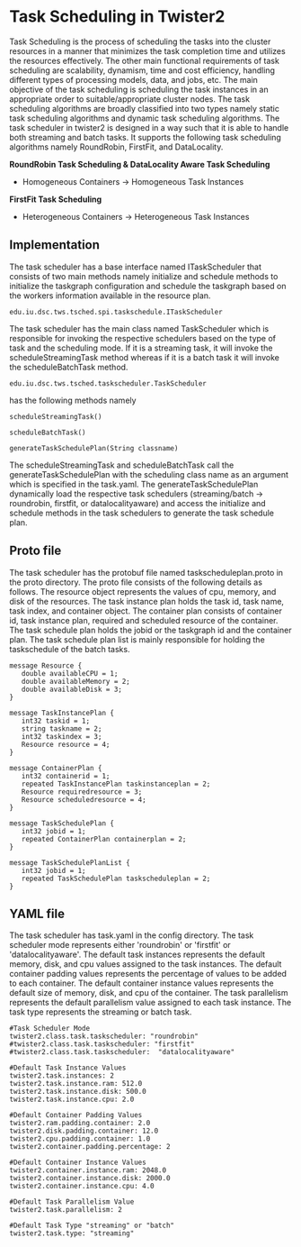 # Task Scheduling in Twister2

Task Scheduling is the process of scheduling the tasks into the cluster resources in a manner that 
minimizes the task completion time and utilizes the resources effectively. The other main functional 
requirements of task scheduling are scalability, dynamism, time and cost efficiency, handling 
different types of processing models, data, and jobs, etc. The main objective of the task scheduling 
is scheduling the task instances in an appropriate order to suitable/appropriate cluster nodes. 
The task scheduling algorithms are broadly classified into two types namely static task scheduling 
algorithms and dynamic task scheduling algorithms. The task scheduler in twister2 is designed in a 
way such that it is able to handle both streaming and batch tasks. It supports the following task 
scheduling algorithms namely RoundRobin, FirstFit, and DataLocality. 

**RoundRobin Task Scheduling & DataLocality Aware Task Scheduling**
* Homogeneous Containers -> Homogeneous Task Instances

**FirstFit Task Scheduling**
* Heterogeneous Containers -> Heterogeneous Task Instances

## Implementation

The task scheduler has a base interface named ITaskScheduler that consists of two main methods 
namely initialize and schedule methods to initialize the taskgraph configuration and schedule the 
taskgraph based on the workers information available in the resource plan.
          
    edu.iu.dsc.tws.tsched.spi.taskschedule.ITaskScheduler 

The task scheduler has the main class named TaskScheduler which is responsible for invoking the 
respective schedulers based on the type of task and the scheduling mode. If it is a streaming 
task, it will invoke the scheduleStreamingTask method whereas if it is a batch task it will invoke 
the scheduleBatchTask method.

    edu.iu.dsc.tws.tsched.taskscheduler.TaskScheduler
    
has the following methods namely

    scheduleStreamingTask()
    
    scheduleBatchTask()
    
    generateTaskSchedulePlan(String classname)
    
The scheduleStreamingTask and scheduleBatchTask call the generateTaskSchedulePlan with the scheduling
class name as an argument which is specified in the task.yaml. The generateTaskSchedulePlan 
dynamically load the respective task schedulers (streaming/batch -> roundrobin, firstfit, or 
datalocalityaware) and access the initialize and schedule methods in the task schedulers to generate
the task schedule plan.

## Proto file

The task scheduler has the protobuf file named taskscheduleplan.proto in the proto directory. The
proto file consists of the following details as follows. The resource object represents the values 
of cpu, memory, and disk of the resources. The task instance plan holds the task id, task name, task 
index, and container object. The container plan consists of container id, task instance plan, 
required and scheduled resource of the container. The task schedule plan holds the jobid or the
taskgraph id and the container plan. The task schedule plan list is mainly responsible for holding 
the taskschedule of the batch tasks. 

    message Resource {
       double availableCPU = 1;
       double availableMemory = 2;
       double availableDisk = 3;
    }
    
    message TaskInstancePlan {
       int32 taskid = 1;
       string taskname = 2;
       int32 taskindex = 3;
       Resource resource = 4;
    }
    
    message ContainerPlan {
       int32 containerid = 1;
       repeated TaskInstancePlan taskinstanceplan = 2;
       Resource requiredresource = 3;
       Resource scheduledresource = 4;
    }
    
    message TaskSchedulePlan {
       int32 jobid = 1;
       repeated ContainerPlan containerplan = 2;
    }
    
    message TaskSchedulePlanList {
       int32 jobid = 1;
       repeated TaskSchedulePlan taskscheduleplan = 2;
    }

## YAML file
The task scheduler has task.yaml in the config directory. The task scheduler mode represents either 
'roundrobin' or 'firstfit' or 'datalocalityaware'. The default task instances represents the 
default memory, disk, and cpu values assigned to the task instances. The default container padding 
values represents the percentage of values to be added to each container. The default container 
instance values represents the default size of memory, disk, and cpu of the container. The task
parallelism represents the default parallelism value assigned to each task instance. The task type 
represents the streaming or batch task.
    
    #Task Scheduler Mode
    twister2.class.task.taskscheduler: "roundrobin"
    #twister2.class.task.taskscheduler: "firstfit"
    #twister2.class.task.taskscheduler:  "datalocalityaware"
    
    #Default Task Instance Values
    twister2.task.instances: 2
    twister2.task.instance.ram: 512.0
    twister2.task.instance.disk: 500.0
    twister2.task.instance.cpu: 2.0
    
    #Default Container Padding Values
    twister2.ram.padding.container: 2.0
    twister2.disk.padding.container: 12.0
    twister2.cpu.padding.container: 1.0
    twister2.container.padding.percentage: 2
    
    #Default Container Instance Values
    twister2.container.instance.ram: 2048.0
    twister2.container.instance.disk: 2000.0
    twister2.container.instance.cpu: 4.0
    
    #Default Task Parallelism Value
    twister2.task.parallelism: 2
    
    #Default Task Type "streaming" or "batch"
    twister2.task.type: "streaming"
 